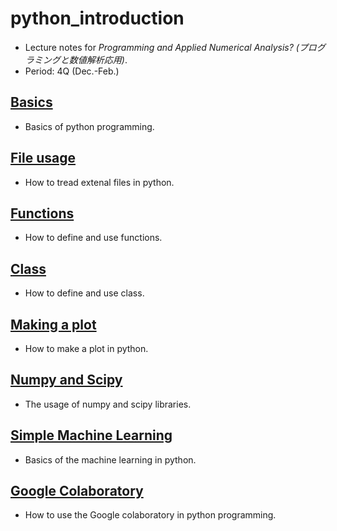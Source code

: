 # python_introduction
* Lecture notes for *Programming and Applied Numerical Analysis? (プログラミングと数値解析応用)*.
* Period: 4Q (Dec.-Feb.)

## [Basics](basic.md)
* Basics of python programming.

## [File usage](file.md)
* How to tread extenal files in python.

## [Functions](function.md)
* How to define and use functions.

## [Class](class.md)
* How to define and use class.

## [Making a plot](plot.md)
* How to make a plot in python.

## [Numpy and Scipy](numpy.md)
* The usage of numpy and scipy libraries.

## [Simple Machine Learning](machine_learning.md)
* Basics of the machine learning in python.

## [Google Colaboratory](google_colab.md)
* How to use the Google colaboratory in python programming.
